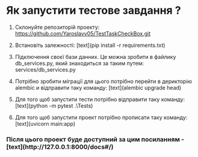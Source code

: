 <h1>Як запустити тестове завдання ?</h1>

1. Склонуйте репозиторій проекту:
https://github.com/Yaroslavv05/TestTaskCheckBox.git

2. Встановіть залежності:
[text](pip install -r requirements.txt)

3. Підключення своєї бази данних. Це можна зробити в файлику db_services.py, який знаходиться за таким путем: services/db_services.py

4. Потрібно зробити міграції для цього потрібно перейти в дерикторію alembic и відправити таку команду:
[text](alembic upgrade head)

5. Для того щоб запустити тести потрібно відправити таку команду:
[text](python -m pytest .\Tests\)

6. Для того щоб запустити проект потрібно прописати таку команду:
[text](uvicorn main:app)

<h3>Після цього проект буде доступний за цим посиланням - [text](http://127.0.0.1:8000/docs#/)</h3>
